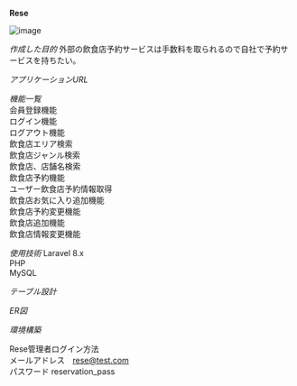 __Rese__

![image](https://github.com/user-attachments/assets/5df39df8-7921-4a8c-a59e-c80f43f59d0e)

_作成した目的_
外部の飲食店予約サービスは手数料を取られるので自社で予約サービスを持ちたい。

_アプリケーションURL_

_機能一覧_  
会員登録機能  
ログイン機能  
ログアウト機能  
飲食店エリア検索  
飲食店ジャンル検索  
飲食店、店舗名検索  
飲食店予約機能  
ユーザー飲食店予約情報取得  
飲食店お気に入り追加機能  
飲食店予約変更機能  
飲食店追加機能  
飲食店情報変更機能  

_使用技術_
Laravel 8.x  
PHP  
MySQL  

_テーブル設計_

_ER図_

_環境構築_

Rese管理者ログイン方法  
メールアドレス　rese@test.com  
パスワード  reservation_pass  
